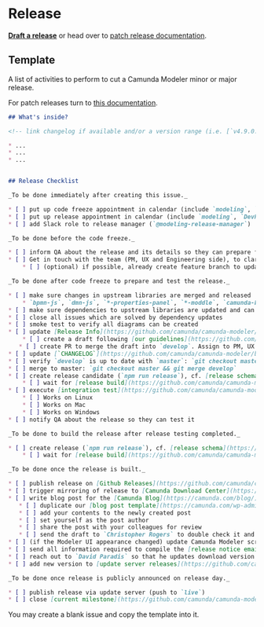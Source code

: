# Release

__[Draft a release](https://github.com/camunda/camunda-modeler/issues/new?body=%0A%23%23%20What%27s%20inside%3F%0A%0A%3C%21--%20link%20changelog%20if%20available%20and%2For%20a%20version%20range%20%28i.e.%20%5B%60v4.9.0...develop%60%5D%28https%3A%2F%2Fgithub.com%2Fcamunda%2Fcamunda-modeler%2Fcompare%2Fv4.9.0...develop%29%29%20--%3E%0A%0A%2A%20...%0A%2A%20...%0A%2A%20...%0A%0A%0A%23%23%20Release%20Checklist%0A%0A_To%20be%20done%20immediately%20after%20creating%20this%20issue._%0A%0A%2A%20%5B%20%5D%20put%20up%20code%20freeze%20appointment%20in%20calendar%20%28include%20%60modeling%60%2C%20%60qa%60%2C%20%60infra%60%2C%20and%20%60Team-Support%60%29%0A%2A%20%5B%20%5D%20put%20up%20release%20appointment%20in%20calendar%20%28include%20%60modeling%60%2C%20%60DevRel%60%20and%20Marketing%20%5B%20%60Christopher%20Rogers%60%20%5D%29%0A%2A%20%5B%20%5D%20add%20Slack%20role%20to%20release%20manager%20%28%60%40modeling-release-manager%60%29%0A%0A_To%20be%20done%20before%20the%20code%20freeze._%0A%0A%2A%20%5B%20%5D%20inform%20QA%20about%20the%20release%20and%20its%20details%20so%20they%20can%20prepare%20for%20testing%0A%2A%20%5B%20%5D%20Get%20in%20touch%20with%20the%20team%20%28PM%2C%20UX%20and%20Engineering%20side%29%2C%20to%20clarify%20what%20topics%20will%20be%20included%20in%20the%20Release%20and%20their%20priority.%20Use%20this%20information%20to%20start%20preparing%20a%20concept%20for%20the%20%2Ablog%20post%2A%20%28see%20below%29%20and%20%2Arelease%20info%2A%20%28see%20below%29%0A%20%20%20%20%2A%20%5B%20%5D%20%28optional%29%20if%20possible%2C%20already%20create%20feature%20branch%20to%20update%20%5BRelease%20Info%5D%28https%3A%2F%2Fgithub.com%2Fcamunda%2Fcamunda-modeler%2Fblob%2Fdevelop%2Fclient%2Fsrc%2Fplugins%2Fversion-info%2FReleaseInfo.js%29%20following%20our%20%5Bguidelines%5D%28https%3A%2F%2Fgithub.com%2Fbpmn-io%2Finternal-docs%2Ftree%2Fmaster%2Fcamunda-modeler%23whats-new-communication%29%0A%0A_To%20be%20done%20after%20code%20freeze%20to%20prepare%20and%20test%20the%20release._%0A%0A%2A%20%5B%20%5D%20make%20sure%20changes%20in%20upstream%20libraries%20are%20merged%20and%20released%0A%20%20%20%20%2A%20%60bpmn-js%60%2C%20%60dmn-js%60%2C%20%60%2A-properties-panel%60%2C%20%60%2A-moddle%60%2C%20%60camunda-bpmn-js%60%2C%20%60form-js%60%2C%20...%0A%2A%20%5B%20%5D%20make%20sure%20dependencies%20to%20upstream%20libraries%20are%20updated%20and%20can%20be%20installed%20%28%60rm%20-rf%20node_modules%20%26%26%20npm%20i%20%26%26%20npm%20run%20all%60%20works%29%0A%2A%20%5B%20%5D%20close%20all%20issues%20which%20are%20solved%20by%20dependency%20updates%0A%2A%20%5B%20%5D%20smoke%20test%20to%20verify%20all%20diagrams%20can%20be%20created%0A%2A%20%5B%20%5D%20update%20%5BRelease%20Info%5D%28https%3A%2F%2Fgithub.com%2Fcamunda%2Fcamunda-modeler%2Fblob%2Fdevelop%2Fclient%2Fsrc%2Fplugins%2Fversion-info%2FReleaseInfo.js%29%0A%20%20%20%20%2A%20%5B%20%5D%20create%20a%20draft%20following%20%5Bour%20guidelines%5D%28https%3A%2F%2Fgithub.com%2Fbpmn-io%2Finternal-docs%2Ftree%2Fmaster%2Fcamunda-modeler%23whats-new-communication%29%20and%20based%20on%20priorities%20which%20were%20aligned%20with%20the%20team%20%28PM%2C%20UX%2C%20and%20Engineering%20side%29%0A%20%20%20%2A%20%5B%20%5D%20create%20PR%20to%20merge%20the%20draft%20into%20%60develop%60.%20Assign%20to%20PM%2C%20UX%20and%20Engineering%20for%20review%0A%2A%20%5B%20%5D%20update%20%5B%60CHANGELOG%60%5D%28https%3A%2F%2Fgithub.com%2Fcamunda%2Fcamunda-modeler%2Fblob%2Fdevelop%2FCHANGELOG.md%29%0A%2A%20%5B%20%5D%20verify%20%60develop%60%20is%20up%20to%20date%20with%20%60master%60%3A%20%60git%20checkout%20master%20%26%26%20git%20pull%20%26%26%20git%20checkout%20develop%20%26%26%20git%20merge%20master%60%0A%2A%20%5B%20%5D%20merge%20to%20master%3A%20%60git%20checkout%20master%20%26%26%20git%20merge%20develop%60%0A%2A%20%5B%20%5D%20create%20release%20candidate%20%28%60npm%20run%20release%60%29%2C%20cf.%20%5Brelease%20schema%5D%28https%3A%2F%2Fgithub.com%2Fbpmn-io%2Finternal-docs%2Ftree%2Fmaster%2Frelease-schema%29%3B%20e.g%20%60v1.0.0-rc.0%60%0A%20%20%20%20%2A%20%5B%20%5D%20wait%20for%20%5Brelease%20build%5D%28https%3A%2F%2Fgithub.com%2Fcamunda%2Fcamunda-modeler%2Factions%2Fworkflows%2FRELEASE.yml%29%20to%20create%20the%20%5Bartifacts%5D%28https%3A%2F%2Fgithub.com%2Fcamunda%2Fcamunda-modeler%2Freleases%29%0A%2A%20%5B%20%5D%20execute%20%5Bintegration%20test%5D%28https%3A%2F%2Fgithub.com%2Fcamunda%2Fcamunda-modeler%2Fblob%2Fmaster%2Fdocs%2F.project%2FINTEGRATION_TEST.md%29%20on%20%5Breleased%20artifacts%5D%28https%3A%2F%2Fgithub.com%2Fcamunda%2Fcamunda-modeler%2Freleases%29%0A%20%20%20%20%2A%20%5B%20%5D%20Works%20on%20Linux%0A%20%20%20%20%2A%20%5B%20%5D%20Works%20on%20Mac%0A%20%20%20%20%2A%20%5B%20%5D%20Works%20on%20Windows%0A%2A%20%5B%20%5D%20notify%20QA%20about%20the%20release%20so%20they%20can%20test%20it%0A%0A_To%20be%20done%20to%20build%20the%20release%20after%20release%20testing%20completed._%0A%0A%2A%20%5B%20%5D%20create%20release%20%28%60npm%20run%20release%60%29%2C%20cf.%20%5Brelease%20schema%5D%28https%3A%2F%2Fgithub.com%2Fbpmn-io%2Finternal-docs%2Ftree%2Fmaster%2Frelease-schema%29%0A%20%20%20%20%2A%20%5B%20%5D%20wait%20for%20%5Brelease%20build%5D%28https%3A%2F%2Fgithub.com%2Fcamunda%2Fcamunda-modeler%2Factions%2Fworkflows%2FRELEASE.yml%29%20to%20create%20the%20%5Bartifacts%5D%28https%3A%2F%2Fgithub.com%2Fcamunda%2Fcamunda-modeler%2Freleases%29%0A%0A_To%20be%20done%20once%20the%20release%20is%20built._%0A%0A%2A%20%5B%20%5D%20publish%20release%20on%20%5BGithub%20Releases%5D%28https%3A%2F%2Fgithub.com%2Fcamunda%2Fcamunda-modeler%2Freleases%29%0A%2A%20%5B%20%5D%20trigger%20mirroring%20of%20release%20to%20%5BCamunda%20Download%20Center%5D%28https%3A%2F%2Fdownloads.camunda.cloud%2Frelease%2Fcamunda-modeler%2F%29%20via%20%5BJenkins%5D%28https%3A%2F%2Fci.cambpm.camunda.cloud%2Fjob%2Fsideprojects%2Fjob%2Fcamunda-modeler-desktop-RELEASE%2Fbuild%3Fdelay%3D0sec%29%0A%2A%20%5B%20%5D%20write%20blog%20post%20for%20the%20%5BCamunda%20Blog%5D%28https%3A%2F%2Fcamunda.com%2Fblog%2F%29%0A%20%20%20%2A%20%5B%20%5D%20duplicate%20our%20%5Bblog%20post%20template%5D%28https%3A%2F%2Fcamunda.com%2Fwp-admin%2Fedit.php%3Fs%3DTemplate%2B-%2BCamunda%2BModeler%2BRelease%2BBlog%2BPost%29%20via%20%60PA%20duplicate%60%0A%20%20%20%2A%20%5B%20%5D%20add%20your%20contents%20to%20the%20newly%20created%20post%0A%20%20%20%2A%20%5B%20%5D%20set%20yourself%20as%20the%20post%20author%0A%20%20%20%2A%20%5B%20%5D%20share%20the%20post%20with%20your%20colleagues%20for%20review%0A%20%20%20%2A%20%5B%20%5D%20send%20the%20draft%20to%20%60Christopher%20Rogers%60%20to%20double%20check%20it%20and%20coordinate%20publishing%0A%2A%20%5B%20%5D%20%28if%20the%20Modeler%20UI%20appearance%20changed%29%20update%20Camunda%20Modeler%20screenshots%20%28and%20potentially%20text%20content%29%20in%20the%20docs%20using%20%5Bautomation%20scripts%5D%28https%3A%2F%2Fgithub.com%2Fcamunda%2Fcamunda-docs-modeler-screenshots%29%0A%2A%20%5B%20%5D%20send%20all%20information%20required%20to%20compile%20the%20%5Brelease%20notice%20email%5D%28https%3A%2F%2Fgithub.com%2Fbpmn-io%2Finternal-docs%2Fblob%2Fmaster%2Fcamunda-modeler%2FREADME.md%23release-notice-email%29%20to%20the%20%5B%60%40product-release-presentation-dri%60%20role%5D%28https%3A%2F%2Fconfluence.camunda.com%2Fpages%2Fviewpage.action%3FspaceKey%3DHAN%26title%3DRelease%2BPresentation%2BProcess%23ReleasePresentationProcess-OrganisingtheReleasePresentation%29%0A%2A%20%5B%20%5D%20reach%20out%20to%20%60David%20Paradis%60%20so%20that%20he%20updates%20download%20version%20of%20%5BCamunda%20Modeler%5D%28https%3A%2F%2Fcamunda.com%2Fde%2Fdownload%2Fmodeler%2F%29%20on%20release%20day%0A%2A%20%5B%20%5D%20add%20new%20version%20to%20%5Bupdate%20server%20releases%5D%28https%3A%2F%2Fgithub.com%2Fcamunda%2Fcamunda-modeler-update-server%2Fblob%2Fmaster%2Freleases.json%29%0A%0A_To%20be%20done%20once%20release%20is%20publicly%20announced%20on%20release%20day._%0A%0A%2A%20%5B%20%5D%20publish%20release%20via%20update%20server%20%28push%20to%20%60live%60%29%0A%2A%20%5B%20%5D%20close%20%5Bcurrent%20milestone%5D%28https%3A%2F%2Fgithub.com%2Fcamunda%2Fcamunda-modeler%2Fmilestones%29%0A&title=Release+Camunda+Modeler+vX.X.X&labels=release&title=Release+Camunda+Modeler+vX.X.X&labels=release)__ or head over to [patch release documentation](./PATCH_RELEASE.md).


## Template

A list of activities to perform to cut a Camunda Modeler minor or major release.

For patch releases turn to [this documentation](./PATCH_RELEASE.md).

```markdown
## What's inside?

<!-- link changelog if available and/or a version range (i.e. [`v4.9.0...develop`](https://github.com/camunda/camunda-modeler/compare/v4.9.0...develop)) -->

* ...
* ...
* ...


## Release Checklist

_To be done immediately after creating this issue._

* [ ] put up code freeze appointment in calendar (include `modeling`, `qa`, `infra`, and `Team-Support`)
* [ ] put up release appointment in calendar (include `modeling`, `DevRel` and Marketing [ `Christopher Rogers` ])
* [ ] add Slack role to release manager (`@modeling-release-manager`)

_To be done before the code freeze._

* [ ] inform QA about the release and its details so they can prepare for testing
* [ ] Get in touch with the team (PM, UX and Engineering side), to clarify what topics will be included in the Release and their priority. Use this information to start preparing a concept for the *blog post* (see below) and *release info* (see below)
    * [ ] (optional) if possible, already create feature branch to update [Release Info](https://github.com/camunda/camunda-modeler/blob/develop/client/src/plugins/version-info/ReleaseInfo.js) following our [guidelines](https://github.com/bpmn-io/internal-docs/tree/master/camunda-modeler#whats-new-communication)

_To be done after code freeze to prepare and test the release._

* [ ] make sure changes in upstream libraries are merged and released
    * `bpmn-js`, `dmn-js`, `*-properties-panel`, `*-moddle`, `camunda-bpmn-js`, `form-js`, ...
* [ ] make sure dependencies to upstream libraries are updated and can be installed (`rm -rf node_modules && npm i && npm run all` works)
* [ ] close all issues which are solved by dependency updates
* [ ] smoke test to verify all diagrams can be created
* [ ] update [Release Info](https://github.com/camunda/camunda-modeler/blob/develop/client/src/plugins/version-info/ReleaseInfo.js)
    * [ ] create a draft following [our guidelines](https://github.com/bpmn-io/internal-docs/tree/master/camunda-modeler#whats-new-communication) and based on priorities which were aligned with the team (PM, UX, and Engineering side)
   * [ ] create PR to merge the draft into `develop`. Assign to PM, UX and Engineering for review
* [ ] update [`CHANGELOG`](https://github.com/camunda/camunda-modeler/blob/develop/CHANGELOG.md)
* [ ] verify `develop` is up to date with `master`: `git checkout master && git pull && git checkout develop && git merge master`
* [ ] merge to master: `git checkout master && git merge develop`
* [ ] create release candidate (`npm run release`), cf. [release schema](https://github.com/bpmn-io/internal-docs/tree/master/release-schema); e.g `v1.0.0-rc.0`
    * [ ] wait for [release build](https://github.com/camunda/camunda-modeler/actions/workflows/RELEASE.yml) to create the [artifacts](https://github.com/camunda/camunda-modeler/releases)
* [ ] execute [integration test](https://github.com/camunda/camunda-modeler/blob/master/docs/.project/INTEGRATION_TEST.md) on [released artifacts](https://github.com/camunda/camunda-modeler/releases)
    * [ ] Works on Linux
    * [ ] Works on Mac
    * [ ] Works on Windows
* [ ] notify QA about the release so they can test it

_To be done to build the release after release testing completed._

* [ ] create release (`npm run release`), cf. [release schema](https://github.com/bpmn-io/internal-docs/tree/master/release-schema)
    * [ ] wait for [release build](https://github.com/camunda/camunda-modeler/actions/workflows/RELEASE.yml) to create the [artifacts](https://github.com/camunda/camunda-modeler/releases)

_To be done once the release is built._

* [ ] publish release on [Github Releases](https://github.com/camunda/camunda-modeler/releases)
* [ ] trigger mirroring of release to [Camunda Download Center](https://downloads.camunda.cloud/release/camunda-modeler/) via [Jenkins](https://ci.cambpm.camunda.cloud/job/sideprojects/job/camunda-modeler-desktop-RELEASE/build?delay=0sec)
* [ ] write blog post for the [Camunda Blog](https://camunda.com/blog/)
   * [ ] duplicate our [blog post template](https://camunda.com/wp-admin/edit.php?s=Template+-+Camunda+Modeler+Release+Blog+Post) via `PA duplicate`
   * [ ] add your contents to the newly created post
   * [ ] set yourself as the post author
   * [ ] share the post with your colleagues for review
   * [ ] send the draft to `Christopher Rogers` to double check it and coordinate publishing
* [ ] (if the Modeler UI appearance changed) update Camunda Modeler screenshots (and potentially text content) in the docs using [automation scripts](https://github.com/camunda/camunda-docs-modeler-screenshots)
* [ ] send all information required to compile the [release notice email](https://github.com/bpmn-io/internal-docs/blob/master/camunda-modeler/README.md#release-notice-email) to the [`@product-release-presentation-dri` role](https://confluence.camunda.com/pages/viewpage.action?spaceKey=HAN&title=Release+Presentation+Process#ReleasePresentationProcess-OrganisingtheReleasePresentation)
* [ ] reach out to `David Paradis` so that he updates download version of [Camunda Modeler](https://camunda.com/de/download/modeler/) on release day
* [ ] add new version to [update server releases](https://github.com/camunda/camunda-modeler-update-server/blob/master/releases.json)

_To be done once release is publicly announced on release day._

* [ ] publish release via update server (push to `live`)
* [ ] close [current milestone](https://github.com/camunda/camunda-modeler/milestones)
```

You may create a blank issue and copy the template into it.
